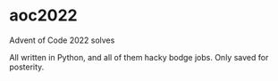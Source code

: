 # aoc2022
Advent of Code 2022 solves

All written in Python, and all of them hacky bodge jobs.
Only saved for posterity.
